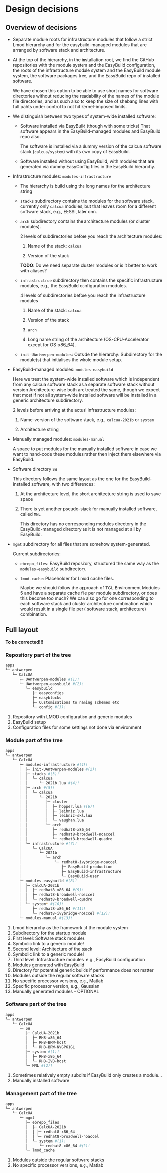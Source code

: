 # Design decisions

## Overview of decisions

-   Separate module roots for infrastructure modules that follow a strict
    Lmod hierarchy and for the easybuild-managed modules that are arranged 
    by software stack and architecture.

-   At the top of the hierarchy, in the installation root, we find the GitHub
    repositories with the module system and the EasyBuild configuration, the roots
    of the infrastructure module system and the EasyBuild module system, the software
    packages tree, and the EasyBuild repo of installed software.

    We have chosen this option to be able to use short names for software directories
    without reducing the readability of the names of the module file directories, and 
    as such also to keep the size of shebang lines with full pahts under control to not
    hit kernel-imposed limits.

-   We distinguish between two types of system-wide installed software:

    -   Software installed via EasyBuild (though with some tricks)  That software appears
        in the EasyBuild-managed modules and EasyBuild repo also.

        The software is installed via a dummy version of the calcua software stack
        (`calcua/system`) with its own copy of EasyBuild.  

    -   Software installed without using EasyBuild, with modules that are generated 
        via dummy EasyConfig files in the EasyBuild hierarchy.

-   Infrastructure modules: `modules-infrastructure`

    -  The hierarchy is build using the long names for the architecture string

    -   `stacks` subdirectory contains the modules for the software stack, currently only
        `calcua` modules, but that leaves room for a different software stack, e.g., EESSI, 
        later onn.

    -   `arch` subdirectory contains the architecture modules (or cluster modules).

        2 levels of subdirectories before you reach the architecture modules:

        1.  Name of the stack: `calcua`
  
        2.  Version of the stack
       
        **TODO**: Do we need separate cluster modules or is it better to work with aliases?

    -   `infrastructrue` subdirectory then contains the specific infrastructure modules, e.g.,
        the EasyBuild configuration modules.

        4 levels of subdirectories before you reach the infrastructure modules

        1.  Name of the stack: `calcua`

        2.  Version of the stack

        3.  `arch`

        4.  Long name string of the architecture (OS-CPU-Accelerator except for OS-x86_64).

    -   `init-UAntwerpen-modules`: Outside the hierarchy: Subdirectory for the module(s) that 
        initialises the whole module setup.


-   EasyBuild-managed modules: `modules-easybuild`

    Here we treat the system-wide installed software which is independent from any calcua software
    stack as a separate software stack without version  Architecture-wise both are treated the same,
    though we expect that most if not all system-wide installed software will be installed in a
    generic architecture subdirectory.

    2 levels before arriving at the actual infrastructure modules:

    1.  Name-version of the software stack, e.g., `calcua-2021b` or `system`

    2.  Architecture string

-   Manually managed modules: `modules-manual`

    A space to put modules for the manually installed software in case we want to hand-code 
    these modules rather then inject them elsewhere via EasyBuild.

-   Software directory `SW`

    This directory follows the same layout as the one for the EasyBuild-installed software,
    with two differences:

    1.  At the architecture level, the short architecture string is used to save space

    2.  There is yet another pseudo-stack for manually installed software, called `MNL`  

        This directory has no corresponding modules directory in the EasyBuild-managed directory
        as it is not managed at all by EasyBuild.

-   `mgmt` subdirectory for all files that are somehow system-generated.

    Current subdirectories:

    -   `ebrepo_files`: EasyBuild repository, structured the same way as the `modules-easybuild`
        subdirectory.

    -   `lmod-cache`: Placeholder for Lmod cache files.

        Maybe we should follow the approach of TCL Environment Modules 5 and have a separate cache
        file per module subdirectory, or does this become too much? We can also go for one corresponding to each software stack and cluster architecture combination which would
        result in a single file per ( software stack, architecture) combination.


## Full layout

**To be corrected!!!**

### Repository part of the tree

``` bash
apps
└─ antwerpen
   └─ CalcUA
      ├─ UAntwerpen-modules #(1)!
      └─ UAntwerpen-easybuild #(2)!
         └─ easybuild
            ├─ easyconfigs
            ├─ easyblocks
            ├─ Customisations to naming schemes etc
            └─ config #(3)!
```

1.  Repository with LMOD configuration and generic modules
2.  EasyBuild setup
3.  Configuration files for some settings not done via environment




### Module part of the tree

``` bash
apps
└─ antwerpen
   └─ CalcUA
      ├─ modules-infrastructure #(1)!
      │  ├─ init-UAntwerpen-modules #(2)!
      │  ├─ stacks #(3)!
      │  │  └─ calcua
      │  │     └─ 2021b.lua #(4)!
      │  ├─ arch #(5)!
      │  │  └─ calcua
      │  │     └─ 2021b
      │  │        ├─ cluster
      │  │        │  ├─ hopper.lua #(6)!
      │  │        │  ├─ leibniz.lua
      │  │        │  ├─ leibniz-skl.lua
      │  │        │  └─ vaughan.lua
      │  │        └─ arch
      │  │           ├─ redhat8-x86_64
      │  │           ├─ redhat8-broadwell-noaccel
      │  │           └─ redhat8-broadwell-quadro
      │  └─ infrastructure #(7)!
      │     └─ CalcUA
      │        └─ 2021b
      │           └─ arch
      │               └─ redhat8-ivybridge-noaccel
      │                  ├─ EasyBuild-production
      │                  ├─ EasyBuild-infrastructure
      │                  └─ EasyBuild-user
      ├─ modules-easybuild #(8)!
      │  ├─ CalcUA-2021b
      │  │  ├─ redhat8_x86_64 #(9)!
      │  │  ├─ redhat8-broadwell-noaccel
      │  │  └─ redhat8-broadwell-quadro
      │  └─ system* #(10)!
      │     ├─ redhat8-x86_64 #(11)!
      │     └─ redhat8-ivybridge-noaccel #(12)!
      └─ modules-manual #(13)!
```

1.  Lmod hierarchy as the framework of the module system 
2.  Subdirectory for the startup module
3.  First level: Software stack modules
4.  Symbolic link to a generic module!
5.  Second level: Architecture of the stack
6.  Symbolic link to a generic module!
7.  Third level: Infrastructure modules, e.g., EasyBuild configuration
8.  Modules generated with EasyBuild
9.  Directory for potential generic builds if performance does not matter
10. Modules outside the regular software stacks
11. No specific processor versions, e.g., Matlab
12. Specific processor version, e.g., Gaussian
13. Manually generated modules - OPTIONAL


### Software part of the tree

``` bash
apps
└─ antwerpen
   └─ CalcUA
      └─ SW
         ├─ CalcUA-2021b
         │  ├─ RH8-x86_64
         │  ├─ RH8-BRW-host
         │  └─ RH8-BRW-NVGP61GL
         ├─ system #(1)!
         │  ├─ RH8-x86_64
         │  └─ RH8-IVB-host
         └─ MNL #(2)!
```

1.  Sometimes relatively empty subdirs if EasyBuild only creates a module...
2.  Manually installed software

### Management part of the tree

``` bash
apps
└─ antwerpen
   └─ CalcUA
      └─ mgmt
         ├─ ebrepo_files
         │  ├─ CalcUA-2021b
         │  │ ├─ redhat8-x86_64
         │  │ └─ redhat8-broadwell-noaccel
         │  └─ system #(1)!
         │     └─ redhat8-x86_64 #(2)!
         └─ lmod_cache
```

1.  Modules outside the regular software stacks
2.  No specific processor versions, e.g., Matlab




